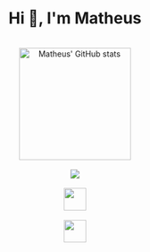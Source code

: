 <h1 align="center">
  Hi 👋, I'm Matheus
</h1>
</br>
<div align="center">
  <img src="https://github-readme-stats.vercel.app/api?username=Matheus7p&show_icons=true&theme=apprentice&locale=en" alt="Matheus' GitHub stats" height="200" />
  </br> </br>
  <img src="https://github-readme-stats.vercel.app/api/top-langs/?username=Matheus7p&theme=apprentice&langs_count=8&layout=compact" />
</div>
</br>
<div align="center"> 
  <img height="40px" src="https://skillicons.dev/icons?i=react,next,ts,js,tailwind" />
  </br> </br>
  <img height="40px" src="https://skillicons.dev/icons?i=nodejs,express,prisma,mysql,mongodb" />
</div>

